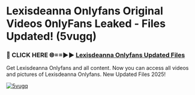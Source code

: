# Lexisdeanna Onlyfans Original Videos 0nlyFans Leaked - Files Updated! (5vugq)

<h3>🔴 CLICK HERE 🌐==►► <a href="https://tinyurl.com/ehrbuxhb" rel="nofollow">Lexisdeanna Onlyfans Updated Files</a></h3>

Get Lexisdeanna Onlyfans and all content. Now you can access all videos and pictures of Lexisdeanna Onlyfans. New Updated Files 2025!

[![5vugq](https://i.imgur.com/lVYEuWS.gif)](https://tinyurl.com/ehrbuxhb)

